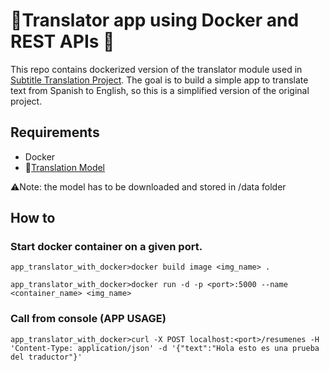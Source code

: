 # 🐳Translator app using Docker and REST APIs 🐳

This repo contains dockerized version of the translator module used in [Subtitle Translation Project](https://github.com/Razwand/subtitle_translation).
The goal is to build a simple app to translate text from Spanish to English, so this is a simplified version of the original project.

## Requirements
- Docker
- 🤗[Translation Model](https://huggingface.co/razwand/opus-mt-en-mul-finetuned_en_sp_translator) 

⚠️Note:  the model has to be downloaded and stored in /data folder

## How to

### Start docker container on a given port.

```console
app_translator_with_docker>docker build image <img_name> .

```
```console
app_translator_with_docker>docker run -d -p <port>:5000 --name <container_name> <img_name>

```
### Call from console (APP USAGE)

```console
app_translator_with_docker>curl -X POST localhost:<port>/resumenes -H 'Content-Type: application/json' -d '{"text":"Hola esto es una prueba del traductor"}'

```


